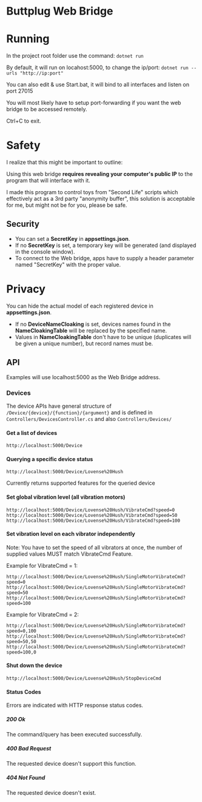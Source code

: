 # Buttplug Web Bridge

# Running
In the project root folder use the command:
```dotnet run```

By default, it will run on locahost:5000, to change the ip/port:
```dotnet run --urls "http://ip:port"```

You can also edit & use Start.bat, it will bind to all interfaces and listen on port 27015

You will most likely have to setup port-forwarding if you want the web bridge to be accessed remotely.

Ctrl+C to exit.

# Safety
I realize that this might be important to outline:

Using this web bridge **requires revealing your computer's public IP** to the program that will interface with it.

I made this program to control toys from "Second Life" scripts which effectively act as a 3rd party "anonymity buffer", this solution is acceptable for me, but might not be for you, please be safe.

## Security
* You can set a **SecretKey** in **appsettings.json**.
* If no **SecretKey** is set, a temporary key will be generated (and displayed in the console window).
* To connect to the Web bridge, apps have to supply a header parameter named "SecretKey" with the proper value.

# Privacy
You can hide the actual model of each registered device in **appsettings.json**.
* If no **DeviceNameCloaking** is set, devices names found in the **NameCloakingTable** will be replaced by the specified name.
* Values in **NameCloakingTable** don't have to be unique (duplicates will be given a unique number), but record names must be.

## API
Examples will use localhost:5000 as the Web Bridge address.

### Devices
The device APIs have general structure of `/Device/{device}/{function}/{argument}`
and is defined in `Controllers/DevicesController.cs` and also `Controllers/Devices/`

#### Get a list of devices
```
http://localhost:5000/Device
```

#### Querying a specific device status
```
http://localhost:5000/Device/Lovense%20Hush
```
Currently returns supported features for the queried device

#### Set global vibration level (all vibration motors)
```
http://localhost:5000/Device/Lovense%20Hush/VibrateCmd?speed=0
http://localhost:5000/Device/Lovense%20Hush/VibrateCmd?speed=50
http://localhost:5000/Device/Lovense%20Hush/VibrateCmd?speed=100
```

#### Set vibration level on each vibrator independently
Note: You have to set the speed of all vibrators at once, the number of supplied values MUST match VibrateCmd Feature.

Example for VibrateCmd = 1:
```
http://localhost:5000/Device/Lovense%20Hush/SingleMotorVibrateCmd?speed=0
http://localhost:5000/Device/Lovense%20Hush/SingleMotorVibrateCmd?speed=50
http://localhost:5000/Device/Lovense%20Hush/SingleMotorVibrateCmd?speed=100
```

Example for VibrateCmd = 2:
```
http://localhost:5000/Device/Lovense%20Hush/SingleMotorVibrateCmd?speed=0,100
http://localhost:5000/Device/Lovense%20Hush/SingleMotorVibrateCmd?speed=50,50
http://localhost:5000/Device/Lovense%20Hush/SingleMotorVibrateCmd?speed=100,0
```

#### Shut down the device
```
http://localhost:5000/Device/Lovense%20Hush/StopDeviceCmd
```

#### Status Codes
Errors are indicated with HTTP response status codes.

##### 200 Ok
The command/query has been executed successfully.

##### 400 Bad Request
The requested device doesn't support this function.

##### 404 Not Found
The requested device doesn't exist.

